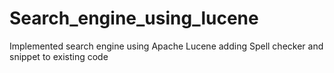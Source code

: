 # Search_engine_using_lucene
Implemented search engine using Apache Lucene adding Spell checker and snippet to existing code 
